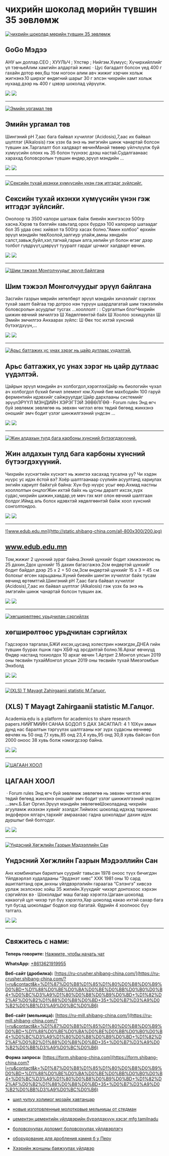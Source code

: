 # чихрийн шоколад мөрийн түвшин 35 зөвлөмж

<a href="https://swt.shibang-china.com/?l=ru&img&k=%D1%87%D0%B8%D1%85%D1%80%D0%B8%D0%B9%D0%BD+%D1%88%D0%BE%D0%BA%D0%BE%D0%BB%D0%B0%D0%B4+%D0%BC%D3%A9%D1%80%D0%B8%D0%B9%D0%BD+%D1%82%D2%AF%D0%B2%D1%88%D0%B8%D0%BD+35+%D0%B7%D3%A9%D0%B2%D0%BB%D3%A9%D0%BC%D0%B6" target="_blank">![чихрийн шоколад мөрийн түвшин 35 зөвлөмж](http://static.shibang-china.com/all-800x300/1420.jpg)</a>

## GoGo Мэдээ
АНУ ын доллар.СЕО ; ХУУЛЬЧ ; Улстөр ; Нийгэм.Хүмүүс; Хүчирхийллийг үл тэвчьеАлим хамгийн алдартай жимс&nbsp;&#0183;&#32;Цус багадалт болсон үед 400 г гахайн дотор өөх,6ш том ногоон алим авч жижиг хэрчин хольж жигнэнэ.10 ширхэг өндөгний шарыг 30 г элсэн чихрийн хамт хольж нухаад дээр нь 400 г цэвэр шоколад үйрүүлж.


<a href="https://whatsapp.shibangsoft.com/WhatsApp.php" target="_blank" title="WhatsApp">![](http://static.shibang-china.com/icon/whatsapp.png)</a> <a href="https://swt.shibang-china.com/?l=ru&icon&k=%D1%87%D0%B8%D1%85%D1%80%D0%B8%D0%B9%D0%BD+%D1%88%D0%BE%D0%BA%D0%BE%D0%BB%D0%B0%D0%B4+%D0%BC%D3%A9%D1%80%D0%B8%D0%B9%D0%BD+%D1%82%D2%AF%D0%B2%D1%88%D0%B8%D0%BD+35+%D0%B7%D3%A9%D0%B2%D0%BB%D3%A9%D0%BC%D0%B6" target="_blank">![](http://static.shibang-china.com/icon/chat-ru.png)</a>

---

<a href="https://swt.shibang-china.com/?l=ru&img&k=%D1%87%D0%B8%D1%85%D1%80%D0%B8%D0%B9%D0%BD+%D1%88%D0%BE%D0%BA%D0%BE%D0%BB%D0%B0%D0%B4+%D0%BC%D3%A9%D1%80%D0%B8%D0%B9%D0%BD+%D1%82%D2%AF%D0%B2%D1%88%D0%B8%D0%BD+35+%D0%B7%D3%A9%D0%B2%D0%BB%D3%A9%D0%BC%D0%B6" target="_blank">![Эмийн ургамал төв](http://static.shibang-china.com/all-800x300/1270.jpg)</a>

## Эмийн ургамал төв
Шингэний pH 7,аас бага байвал хүчиллэг (Acidosis),7,аас их байвал шүлтлэг (Alkalosis) гэж үзэх ба энэ нь эмгэгийн шинж чанартай болсон түвшин аж.Таргалалт бол халдварт өвчинМанай төвөөр үйлчлүүлж буй хүмүүсийн олонх нь 35 болон түүнээс дээш настай.Судалгаанаас харахад боловсролын түвшин өндөр,эрүүл мэндийн …


<a href="https://whatsapp.shibangsoft.com/WhatsApp.php" target="_blank" title="WhatsApp">![](http://static.shibang-china.com/icon/whatsapp.png)</a> <a href="https://swt.shibang-china.com/?l=ru&icon&k=%D1%87%D0%B8%D1%85%D1%80%D0%B8%D0%B9%D0%BD+%D1%88%D0%BE%D0%BA%D0%BE%D0%BB%D0%B0%D0%B4+%D0%BC%D3%A9%D1%80%D0%B8%D0%B9%D0%BD+%D1%82%D2%AF%D0%B2%D1%88%D0%B8%D0%BD+35+%D0%B7%D3%A9%D0%B2%D0%BB%D3%A9%D0%BC%D0%B6" target="_blank">![](http://static.shibang-china.com/icon/chat-ru.png)</a>

---

<a href="https://swt.shibang-china.com/?l=ru&img&k=%D1%87%D0%B8%D1%85%D1%80%D0%B8%D0%B9%D0%BD+%D1%88%D0%BE%D0%BA%D0%BE%D0%BB%D0%B0%D0%B4+%D0%BC%D3%A9%D1%80%D0%B8%D0%B9%D0%BD+%D1%82%D2%AF%D0%B2%D1%88%D0%B8%D0%BD+35+%D0%B7%D3%A9%D0%B2%D0%BB%D3%A9%D0%BC%D0%B6" target="_blank">![Сексийн тухай ихэнхи хүмүүсийн үнэн гэж итгэдэг зүйлсийг.](http://static.shibang-china.com/all-800x300/668.jpg)</a>

## Сексийн тухай ихэнхи хүмүүсийн үнэн гэж итгэдэг зүйлсийг.
Онолоор та 3500 калори шатааж байж биеийн жингээсээ 500гр хасна.Хэрэв та бэлгийн хавьталд орох бүрдээ 100 калориор шатаадаг бол 35 удаа секс хийвэл та 500гр хасах болно.&quot;Амин холбоо&quot; өрхийн эрүүл мэндийн төвХоолой,залгиур улайж,амны хөндийн салст,завьж,буйл,хэл,тагнай,гарын алга,хөлийн ул болон өгзөг дээр толбот гүвдрүүт,цэврүүт тууралт гардаг цочмог халдварт өвчин.


<a href="https://whatsapp.shibangsoft.com/WhatsApp.php" target="_blank" title="WhatsApp">![](http://static.shibang-china.com/icon/whatsapp.png)</a> <a href="https://swt.shibang-china.com/?l=ru&icon&k=%D1%87%D0%B8%D1%85%D1%80%D0%B8%D0%B9%D0%BD+%D1%88%D0%BE%D0%BA%D0%BE%D0%BB%D0%B0%D0%B4+%D0%BC%D3%A9%D1%80%D0%B8%D0%B9%D0%BD+%D1%82%D2%AF%D0%B2%D1%88%D0%B8%D0%BD+35+%D0%B7%D3%A9%D0%B2%D0%BB%D3%A9%D0%BC%D0%B6" target="_blank">![](http://static.shibang-china.com/icon/chat-ru.png)</a>

---

<a href="https://swt.shibang-china.com/?l=ru&img&k=%D1%87%D0%B8%D1%85%D1%80%D0%B8%D0%B9%D0%BD+%D1%88%D0%BE%D0%BA%D0%BE%D0%BB%D0%B0%D0%B4+%D0%BC%D3%A9%D1%80%D0%B8%D0%B9%D0%BD+%D1%82%D2%AF%D0%B2%D1%88%D0%B8%D0%BD+35+%D0%B7%D3%A9%D0%B2%D0%BB%D3%A9%D0%BC%D0%B6" target="_blank">![Шим тэжээл Монголчуудыг эрүүл байлгана](http://static.shibang-china.com/all-800x300/627.jpg)</a>

## Шим тэжээл Монголчуудыг эрүүл байлгана
Засгийн газрын мөрийн хөтөлбөрт эрүүл мэндийн хичээлийг сэргээх тухай заалт байгаа тэр дотроо нэн түрүүн шаардлагатай шим тэжээлийн боловсролын асуудлыг тусгах …хооллолт : : Сургалтын блогЧихрийн шижин өвчний эмчилгээ Ш Хөдөлгөөнтэй байх Ш Хоолоо зохицуулах Ш Эмийн эмчилгээ Анхаарах зүйлс: Ш Өөх тос ихтэй хүнсний бүтээгдхүүн,…


<a href="https://whatsapp.shibangsoft.com/WhatsApp.php" target="_blank" title="WhatsApp">![](http://static.shibang-china.com/icon/whatsapp.png)</a> <a href="https://swt.shibang-china.com/?l=ru&icon&k=%D1%87%D0%B8%D1%85%D1%80%D0%B8%D0%B9%D0%BD+%D1%88%D0%BE%D0%BA%D0%BE%D0%BB%D0%B0%D0%B4+%D0%BC%D3%A9%D1%80%D0%B8%D0%B9%D0%BD+%D1%82%D2%AF%D0%B2%D1%88%D0%B8%D0%BD+35+%D0%B7%D3%A9%D0%B2%D0%BB%D3%A9%D0%BC%D0%B6" target="_blank">![](http://static.shibang-china.com/icon/chat-ru.png)</a>

---

<a href="https://swt.shibang-china.com/?l=ru&img&k=%D1%87%D0%B8%D1%85%D1%80%D0%B8%D0%B9%D0%BD+%D1%88%D0%BE%D0%BA%D0%BE%D0%BB%D0%B0%D0%B4+%D0%BC%D3%A9%D1%80%D0%B8%D0%B9%D0%BD+%D1%82%D2%AF%D0%B2%D1%88%D0%B8%D0%BD+35+%D0%B7%D3%A9%D0%B2%D0%BB%D3%A9%D0%BC%D0%B6" target="_blank">![Арьс батгажих,үс унах зэрэг нь цайр дутлаас үүдэлтэй.](http://static.shibang-china.com/all-800x300/593.jpg)</a>

## Арьс батгажих,үс унах зэрэг нь цайр дутлаас үүдэлтэй.
Цайрын эрүүл мэндийн ач холбогдол,хэрэглээЦайр нь биологийн чухал ач холбогдол бүхий бичил элемент юм.Хүний бие махбодийн 100 гаруй ферментийн идэвхийг сайжруулдаг.Цайр дархлааны системийг эрүүлЭРҮҮЛ МЭНДИЙН ХЭРЭГТЭЙ ЗӨВӨЛГӨӨ&nbsp;&#0183;&#32;Forum rules Энд өгч буй зөвлөмж зөвлөгөө нь зөвхөн чиглэл өгөх төдий бөгөөд жинхэнэ оношийг эмч бодит үзлэг шинжилгээний үндсэн …


<a href="https://whatsapp.shibangsoft.com/WhatsApp.php" target="_blank" title="WhatsApp">![](http://static.shibang-china.com/icon/whatsapp.png)</a> <a href="https://swt.shibang-china.com/?l=ru&icon&k=%D1%87%D0%B8%D1%85%D1%80%D0%B8%D0%B9%D0%BD+%D1%88%D0%BE%D0%BA%D0%BE%D0%BB%D0%B0%D0%B4+%D0%BC%D3%A9%D1%80%D0%B8%D0%B9%D0%BD+%D1%82%D2%AF%D0%B2%D1%88%D0%B8%D0%BD+35+%D0%B7%D3%A9%D0%B2%D0%BB%D3%A9%D0%BC%D0%B6" target="_blank">![](http://static.shibang-china.com/icon/chat-ru.png)</a>

---

<a href="https://swt.shibang-china.com/?l=ru&img&k=%D1%87%D0%B8%D1%85%D1%80%D0%B8%D0%B9%D0%BD+%D1%88%D0%BE%D0%BA%D0%BE%D0%BB%D0%B0%D0%B4+%D0%BC%D3%A9%D1%80%D0%B8%D0%B9%D0%BD+%D1%82%D2%AF%D0%B2%D1%88%D0%B8%D0%BD+35+%D0%B7%D3%A9%D0%B2%D0%BB%D3%A9%D0%BC%D0%B6" target="_blank">![Жин алдахын тулд бага карбоны хүнсний бүтээгдэхүүний.](http://static.shibang-china.com/all-800x300/1445.jpg)</a>

## Жин алдахын тулд бага карбоны хүнсний бүтээгдэхүүний.
Чихрийн хүснэгтийн хүснэгт нь жингээ хасахад тусална уу? Чи хэдэн нүүрс ус идэх ёстой вэ? Хоёр шалтгаанаар сүүлийн асуултанд хариулах энгийн хариулт байхгүй байна: Хүн бүр нүүрс усыг өөр.Ахмад настны хооллолтын онцлогЖин ихтэй байх нь цусны даралт ихсэх,зүрх судас,чихрийн шижин,хавдар,үе мөч гэх мэт олон өвчний шалтгаан болдог.Иймд аль болох идэвхтэй хөдөлгөөнтэй байж хоол хүнсний сонголтондоо.


<a href="https://whatsapp.shibangsoft.com/WhatsApp.php" target="_blank" title="WhatsApp">![](http://static.shibang-china.com/icon/whatsapp.png)</a> <a href="https://swt.shibang-china.com/?l=ru&icon&k=%D1%87%D0%B8%D1%85%D1%80%D0%B8%D0%B9%D0%BD+%D1%88%D0%BE%D0%BA%D0%BE%D0%BB%D0%B0%D0%B4+%D0%BC%D3%A9%D1%80%D0%B8%D0%B9%D0%BD+%D1%82%D2%AF%D0%B2%D1%88%D0%B8%D0%BD+35+%D0%B7%D3%A9%D0%B2%D0%BB%D3%A9%D0%BC%D0%B6" target="_blank">![](http://static.shibang-china.com/icon/chat-ru.png)</a>

---

<a href="https://swt.shibang-china.com/?l=ru&img&k=%D1%87%D0%B8%D1%85%D1%80%D0%B8%D0%B9%D0%BD+%D1%88%D0%BE%D0%BA%D0%BE%D0%BB%D0%B0%D0%B4+%D0%BC%D3%A9%D1%80%D0%B8%D0%B9%D0%BD+%D1%82%D2%AF%D0%B2%D1%88%D0%B8%D0%BD+35+%D0%B7%D3%A9%D0%B2%D0%BB%D3%A9%D0%BC%D0%B6" target="_blank">![www.edub.edu.mn](http://static.shibang-china.com/all-800x300/200.jpg)</a>

## www.edub.edu.mn
Том,жижиг 2 цүнхний зураг байна.Эхний цүнхийг бодит хэмжээнээс нь 25 дахин,2дох цүнхийг 15 дахин багасгажээ.2см өндөртэй цүнхийг бодит байдал дээр 25 х 2 = 50 см,3см өндөртэй цүнхийг 15 х 3 = 45 см болохыг өгсөн харьцааны.Хүний биеийн шингэн хүчиллэг байх тусам өвчинд өртөмтгий.Шингэний pH 7,аас бага байвал хүчиллэг (Acidosis),7,аас их байвал шүлтлэг (Alkalosis) гэж үзэх ба энэ нь эмгэгийн шинж чанартай болсон түвшин аж.


<a href="https://whatsapp.shibangsoft.com/WhatsApp.php" target="_blank" title="WhatsApp">![](http://static.shibang-china.com/icon/whatsapp.png)</a> <a href="https://swt.shibang-china.com/?l=ru&icon&k=%D1%87%D0%B8%D1%85%D1%80%D0%B8%D0%B9%D0%BD+%D1%88%D0%BE%D0%BA%D0%BE%D0%BB%D0%B0%D0%B4+%D0%BC%D3%A9%D1%80%D0%B8%D0%B9%D0%BD+%D1%82%D2%AF%D0%B2%D1%88%D0%B8%D0%BD+35+%D0%B7%D3%A9%D0%B2%D0%BB%D3%A9%D0%BC%D0%B6" target="_blank">![](http://static.shibang-china.com/icon/chat-ru.png)</a>

---

<a href="https://swt.shibang-china.com/?l=ru&img&k=%D1%87%D0%B8%D1%85%D1%80%D0%B8%D0%B9%D0%BD+%D1%88%D0%BE%D0%BA%D0%BE%D0%BB%D0%B0%D0%B4+%D0%BC%D3%A9%D1%80%D0%B8%D0%B9%D0%BD+%D1%82%D2%AF%D0%B2%D1%88%D0%B8%D0%BD+35+%D0%B7%D3%A9%D0%B2%D0%BB%D3%A9%D0%BC%D0%B6" target="_blank">![хөгширөлтөөс урьдчилан сэргийлэх](http://static.shibang-china.com/all-800x300/283.jpg)</a>

## хөгширөлтөөс урьдчилан сэргийлэх
Гэдсээрээ таргалах,БЖИ ихсэх,цусанд холестрин нэмэгдэх,ДНЕА гийн түвшин буурах пшнж гарч ХБӨ нд эрсдэлтэй болно.16.Архаг өвчнүүд Өндөр настанд тохиолдох 10 архаг өвчин 1.Артрит 2.Монгол улсын 2019 оны төсвийн тухайМонгол улсын 2019 оны төсвийн тухай Миеэгомбын Энхболд


<a href="https://whatsapp.shibangsoft.com/WhatsApp.php" target="_blank" title="WhatsApp">![](http://static.shibang-china.com/icon/whatsapp.png)</a> <a href="https://swt.shibang-china.com/?l=ru&icon&k=%D1%87%D0%B8%D1%85%D1%80%D0%B8%D0%B9%D0%BD+%D1%88%D0%BE%D0%BA%D0%BE%D0%BB%D0%B0%D0%B4+%D0%BC%D3%A9%D1%80%D0%B8%D0%B9%D0%BD+%D1%82%D2%AF%D0%B2%D1%88%D0%B8%D0%BD+35+%D0%B7%D3%A9%D0%B2%D0%BB%D3%A9%D0%BC%D0%B6" target="_blank">![](http://static.shibang-china.com/icon/chat-ru.png)</a>

---

<a href="https://swt.shibang-china.com/?l=ru&img&k=%D1%87%D0%B8%D1%85%D1%80%D0%B8%D0%B9%D0%BD+%D1%88%D0%BE%D0%BA%D0%BE%D0%BB%D0%B0%D0%B4+%D0%BC%D3%A9%D1%80%D0%B8%D0%B9%D0%BD+%D1%82%D2%AF%D0%B2%D1%88%D0%B8%D0%BD+35+%D0%B7%D3%A9%D0%B2%D0%BB%D3%A9%D0%BC%D0%B6" target="_blank">![(XLS) T Mayagt Zahirgaanii statistic М.Галцог.](http://static.shibang-china.com/all-800x300/115.jpg)</a>

## (XLS) T Mayagt Zahirgaanii statistic М.Галцог.
Academia.edu is a platform for academics to share research papers.НИЙГМИЙН САНАА БОДОЛ 5 ДАХ ЗАСАГЛАЛ: 4 1 10Хүн амын дунд нас баралтын тэргүүлэх шалтгааны нэг зүрх судасны өвчнөөр өвчлөх нь 50 онд 7,1 хувь,85 онд 23,4 хувь,95 онд 30,8 хувь байсан бол 2000 оноос 38 хувь болж нэмэгдсээр байна.


<a href="https://whatsapp.shibangsoft.com/WhatsApp.php" target="_blank" title="WhatsApp">![](http://static.shibang-china.com/icon/whatsapp.png)</a> <a href="https://swt.shibang-china.com/?l=ru&icon&k=%D1%87%D0%B8%D1%85%D1%80%D0%B8%D0%B9%D0%BD+%D1%88%D0%BE%D0%BA%D0%BE%D0%BB%D0%B0%D0%B4+%D0%BC%D3%A9%D1%80%D0%B8%D0%B9%D0%BD+%D1%82%D2%AF%D0%B2%D1%88%D0%B8%D0%BD+35+%D0%B7%D3%A9%D0%B2%D0%BB%D3%A9%D0%BC%D0%B6" target="_blank">![](http://static.shibang-china.com/icon/chat-ru.png)</a>

---

<a href="https://swt.shibang-china.com/?l=ru&img&k=%D1%87%D0%B8%D1%85%D1%80%D0%B8%D0%B9%D0%BD+%D1%88%D0%BE%D0%BA%D0%BE%D0%BB%D0%B0%D0%B4+%D0%BC%D3%A9%D1%80%D0%B8%D0%B9%D0%BD+%D1%82%D2%AF%D0%B2%D1%88%D0%B8%D0%BD+35+%D0%B7%D3%A9%D0%B2%D0%BB%D3%A9%D0%BC%D0%B6" target="_blank">![ЦАГААН ХООЛ](http://static.shibang-china.com/all-800x300/129.jpg)</a>

## ЦАГААН ХООЛ
&nbsp;&#0183;&#32;Forum rules Энд өгч буй зөвлөмж зөвлөгөө нь зөвхөн чиглэл өгөх төдий бөгөөд жинхэнэ оношийг эмч бодит үзлэг шинжилгээний үндсэн …эмч.Б.Бат Оргил.Эрүүл мэндийн зөвлөгөөШоколаданд чихрийн агууламж ихээхэн хувийг эзэлдэг.Тиймээс шоколад идэхэд тархинаас эндоферон ялгарч,тархийг амраахаас гадна шоколадыг дахин идэх дуршлыг бий болгодог.


<a href="https://whatsapp.shibangsoft.com/WhatsApp.php" target="_blank" title="WhatsApp">![](http://static.shibang-china.com/icon/whatsapp.png)</a> <a href="https://swt.shibang-china.com/?l=ru&icon&k=%D1%87%D0%B8%D1%85%D1%80%D0%B8%D0%B9%D0%BD+%D1%88%D0%BE%D0%BA%D0%BE%D0%BB%D0%B0%D0%B4+%D0%BC%D3%A9%D1%80%D0%B8%D0%B9%D0%BD+%D1%82%D2%AF%D0%B2%D1%88%D0%B8%D0%BD+35+%D0%B7%D3%A9%D0%B2%D0%BB%D3%A9%D0%BC%D0%B6" target="_blank">![](http://static.shibang-china.com/icon/chat-ru.png)</a>

---

<a href="https://swt.shibang-china.com/?l=ru&img&k=%D1%87%D0%B8%D1%85%D1%80%D0%B8%D0%B9%D0%BD+%D1%88%D0%BE%D0%BA%D0%BE%D0%BB%D0%B0%D0%B4+%D0%BC%D3%A9%D1%80%D0%B8%D0%B9%D0%BD+%D1%82%D2%AF%D0%B2%D1%88%D0%B8%D0%BD+35+%D0%B7%D3%A9%D0%B2%D0%BB%D3%A9%D0%BC%D0%B6" target="_blank">![Үндэсний Хөгжлийн Газрын Мэдээллийн Сан](http://static.shibang-china.com/all-800x300/484.jpg)</a>

## Үндэсний Хөгжлийн Газрын Мэдээллийн Сан
Анх комбинатын барилгын суурийг тавьсан 1978 оноос түүх бичигдэн Үйлдвэрлэл худалдааны “Эрдэнэт хивс” ХХК 1981 оны 10 сард ашиглалтанд орж,анхны үйлдвэрлэлийн гараагаа “Сэлэнгэ” хивсээ урлаж эхэлснээс хойш 35 жилийн.Хүүхдийг чихэрт донтохоос хэрхэн сэргийлэх вэ&nbsp;&#0183;&#32; Шоколадыг маш багаар хэрэглэ.Цагаан шоколад какаогүй цул чихэр тул бүү хэрэглэ,Хар шоколад какао ихтэй сахар бага тул бусад шоколадыг бодвол хор багатай. Өдрийн 4 хоолноос бүү татгалз.


<a href="https://whatsapp.shibangsoft.com/WhatsApp.php" target="_blank" title="WhatsApp">![](http://static.shibang-china.com/icon/whatsapp.png)</a> <a href="https://swt.shibang-china.com/?l=ru&icon&k=%D1%87%D0%B8%D1%85%D1%80%D0%B8%D0%B9%D0%BD+%D1%88%D0%BE%D0%BA%D0%BE%D0%BB%D0%B0%D0%B4+%D0%BC%D3%A9%D1%80%D0%B8%D0%B9%D0%BD+%D1%82%D2%AF%D0%B2%D1%88%D0%B8%D0%BD+35+%D0%B7%D3%A9%D0%B2%D0%BB%D3%A9%D0%BC%D0%B6" target="_blank">![](http://static.shibang-china.com/icon/chat-ru.png)</a>

---
## Свяжитесь с нами:

**Теперь говорите:** [Нажмите, чтобы начать чат](https://swt.shibang-china.com?l=ru&contact&k=%D1%87%D0%B8%D1%85%D1%80%D0%B8%D0%B9%D0%BD+%D1%88%D0%BE%D0%BA%D0%BE%D0%BB%D0%B0%D0%B4+%D0%BC%D3%A9%D1%80%D0%B8%D0%B9%D0%BD+%D1%82%D2%AF%D0%B2%D1%88%D0%B8%D0%BD+35+%D0%B7%D3%A9%D0%B2%D0%BB%D3%A9%D0%BC%D0%B6)

**WhatsApp:**  [+8613621919955](https://whatsapp.shibangsoft.com/WhatsApp.php)

**Веб-сайт (дробилка):** [https://ru-crusher.shibang-china.com/](https://ru-crusher.shibang-china.com/?l=ru&contact&k=%D1%87%D0%B8%D1%85%D1%80%D0%B8%D0%B9%D0%BD+%D1%88%D0%BE%D0%BA%D0%BE%D0%BB%D0%B0%D0%B4+%D0%BC%D3%A9%D1%80%D0%B8%D0%B9%D0%BD+%D1%82%D2%AF%D0%B2%D1%88%D0%B8%D0%BD+35+%D0%B7%D3%A9%D0%B2%D0%BB%D3%A9%D0%BC%D0%B6)

**Веб-сайт (мельница):** [https://ru-mill.shibang-china.com/](https://ru-mill.shibang-china.com/?l=ru&contact&k=%D1%87%D0%B8%D1%85%D1%80%D0%B8%D0%B9%D0%BD+%D1%88%D0%BE%D0%BA%D0%BE%D0%BB%D0%B0%D0%B4+%D0%BC%D3%A9%D1%80%D0%B8%D0%B9%D0%BD+%D1%82%D2%AF%D0%B2%D1%88%D0%B8%D0%BD+35+%D0%B7%D3%A9%D0%B2%D0%BB%D3%A9%D0%BC%D0%B6)

**Форма запроса:** [https://form.shibang-china.com](https://form.shibang-china.com?l=ru&contact&k=%D1%87%D0%B8%D1%85%D1%80%D0%B8%D0%B9%D0%BD+%D1%88%D0%BE%D0%BA%D0%BE%D0%BB%D0%B0%D0%B4+%D0%BC%D3%A9%D1%80%D0%B8%D0%B9%D0%BD+%D1%82%D2%AF%D0%B2%D1%88%D0%B8%D0%BD+35+%D0%B7%D3%A9%D0%B2%D0%BB%D3%A9%D0%BC%D0%B6)

* [шил чулуу холимог мозайк хавтанцар](../126/%D1%88%D0%B8%D0%BB%20%D1%87%D1%83%D0%BB%D1%83%D1%83%20%D1%85%D0%BE%D0%BB%D0%B8%D0%BC%D0%BE%D0%B3%20%D0%BC%D0%BE%D0%B7%D0%B0%D0%B9%D0%BA%20%D1%85%D0%B0%D0%B2%D1%82%D0%B0%D0%BD%D1%86%D0%B0%D1%80.md)

* [новые изготовленные молотковые мельницы от стедман](../126/%D0%BD%D0%BE%D0%B2%D1%8B%D0%B5%20%D0%B8%D0%B7%D0%B3%D0%BE%D1%82%D0%BE%D0%B2%D0%BB%D0%B5%D0%BD%D0%BD%D1%8B%D0%B5%20%D0%BC%D0%BE%D0%BB%D0%BE%D1%82%D0%BA%D0%BE%D0%B2%D1%8B%D0%B5%20%D0%BC%D0%B5%D0%BB%D1%8C%D0%BD%D0%B8%D1%86%D1%8B%20%D0%BE%D1%82%20%D1%81%D1%82%D0%B5%D0%B4%D0%BC%D0%B0%D0%BD.md)

* [цементэн цементийн үйлдвэрийн бүрэлдэхүүн хэсэг mfg tamilnadu](../129/%D1%86%D0%B5%D0%BC%D0%B5%D0%BD%D1%82%D1%8D%D0%BD%20%D1%86%D0%B5%D0%BC%D0%B5%D0%BD%D1%82%D0%B8%D0%B9%D0%BD%20%D2%AF%D0%B9%D0%BB%D0%B4%D0%B2%D1%8D%D1%80%D0%B8%D0%B9%D0%BD%20%D0%B1%D2%AF%D1%80%D1%8D%D0%BB%D0%B4%D1%8D%D1%85%D2%AF%D2%AF%D0%BD%20%D1%85%D1%8D%D1%81%D1%8D%D0%B3%20mfg%20tamilnadu.md)

* [боловсруулах доломит боловсруулах үйлдвэрлэгч](../127/%D0%B1%D0%BE%D0%BB%D0%BE%D0%B2%D1%81%D1%80%D1%83%D1%83%D0%BB%D0%B0%D1%85%20%D0%B4%D0%BE%D0%BB%D0%BE%D0%BC%D0%B8%D1%82%20%D0%B1%D0%BE%D0%BB%D0%BE%D0%B2%D1%81%D1%80%D1%83%D1%83%D0%BB%D0%B0%D1%85%20%D2%AF%D0%B9%D0%BB%D0%B4%D0%B2%D1%8D%D1%80%D0%BB%D1%8D%D0%B3%D1%87.md)

* [оборудование для дробления камня б  у Перу](../126/%D0%BE%D0%B1%D0%BE%D1%80%D1%83%D0%B4%D0%BE%D0%B2%D0%B0%D0%BD%D0%B8%D0%B5%20%D0%B4%D0%BB%D1%8F%20%D0%B4%D1%80%D0%BE%D0%B1%D0%BB%D0%B5%D0%BD%D0%B8%D1%8F%20%D0%BA%D0%B0%D0%BC%D0%BD%D1%8F%20%D0%B1%20%20%D1%83%20%D0%9F%D0%B5%D1%80%D1%83.md)

* [Хээрийн жоншны баяжуулах үйлдвэр](../127/%D0%A5%D1%8D%D1%8D%D1%80%D0%B8%D0%B9%D0%BD%20%D0%B6%D0%BE%D0%BD%D1%88%D0%BD%D1%8B%20%D0%B1%D0%B0%D1%8F%D0%B6%D1%83%D1%83%D0%BB%D0%B0%D1%85%20%D2%AF%D0%B9%D0%BB%D0%B4%D0%B2%D1%8D%D1%80.md)